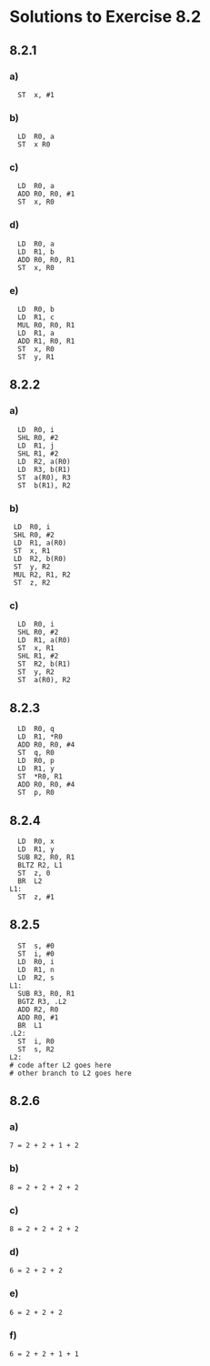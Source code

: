 # Solutions to Exercise 8.2
## 8.2.1
### a)
```
  ST  x, #1
```
### b)
```
  LD  R0, a
  ST  x R0
```
### c)
```
  LD  R0, a
  ADD R0, R0, #1
  ST  x, R0
```
### d)
```
  LD  R0, a
  LD  R1, b
  ADD R0, R0, R1
  ST  x, R0
```
### e)
```webassembly
  LD  R0, b
  LD  R1, c
  MUL R0, R0, R1
  LD  R1, a
  ADD R1, R0, R1
  ST  x, R0
  ST  y, R1
```
## 8.2.2
### a)
```
  LD  R0, i
  SHL R0, #2
  LD  R1, j
  SHL R1, #2
  LD  R2, a(R0)
  LD  R3, b(R1)
  ST  a(R0), R3
  ST  b(R1), R2
```
### b)
```
 LD  R0, i
 SHL R0, #2
 LD  R1, a(R0)
 ST  x, R1
 LD  R2, b(R0)
 ST  y, R2
 MUL R2, R1, R2
 ST  z, R2
```
### c)
```
  LD  R0, i
  SHL R0, #2
  LD  R1, a(R0)
  ST  x, R1
  SHL R1, #2
  ST  R2, b(R1)
  ST  y, R2
  ST  a(R0), R2
```
## 8.2.3
```
  LD  R0, q
  LD  R1, *R0
  ADD R0, R0, #4
  ST  q, R0
  LD  R0, p
  LD  R1, y
  ST  *R0, R1
  ADD R0, R0, #4
  ST  p, R0
```
## 8.2.4
```
  LD  R0, x
  LD  R1, y
  SUB R2, R0, R1
  BLTZ R2, L1
  ST  z, 0
  BR  L2
L1:
  ST  z, #1
```
## 8.2.5
```
  ST  s, #0
  ST  i, #0
  LD  R0, i
  LD  R1, n
  LD  R2, s
L1:
  SUB R3, R0, R1
  BGTZ R3, .L2
  ADD R2, R0
  ADD R0, #1
  BR  L1
.L2:
  ST  i, R0
  ST  s, R2
L2:
# code after L2 goes here
# other branch to L2 goes here
```
## 8.2.6
### a)
```
7 = 2 + 2 + 1 + 2
```
### b)
```
8 = 2 + 2 + 2 + 2
```
### c)
```
8 = 2 + 2 + 2 + 2
```
### d)
```
6 = 2 + 2 + 2
```
### e)
```
6 = 2 + 2 + 2
```
### f)
```
6 = 2 + 2 + 1 + 1
```
